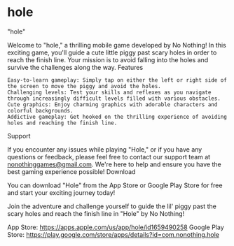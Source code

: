 # hole
"hole"

Welcome to "hole," a thrilling mobile game developed by No Nothing! In this exciting game, you'll guide a cute little piggy past scary holes in order to reach the finish line. Your mission is to avoid falling into the holes and survive the challenges along the way.
Features

    Easy-to-learn gameplay: Simply tap on either the left or right side of the screen to move the piggy and avoid the holes.
    Challenging levels: Test your skills and reflexes as you navigate through increasingly difficult levels filled with various obstacles.
    Cute graphics: Enjoy charming graphics with adorable characters and colorful backgrounds.
    Addictive gameplay: Get hooked on the thrilling experience of avoiding holes and reaching the finish line.

Support

If you encounter any issues while playing "Hole," or if you have any questions or feedback, please feel free to contact our support team at nonothinggames@gmail.com. We're here to help and ensure you have the best gaming experience possible!
Download

You can download "Hole" from the App Store or Google Play Store for free and start your exciting journey today!

Join the adventure and challenge yourself to guide the lil' piggy past the scary holes and reach the finish line in "Hole" by No Nothing!

App Store: https://apps.apple.com/us/app/hole/id1659490258
Google Play Store: https://play.google.com/store/apps/details?id=com.nonothing.hole
